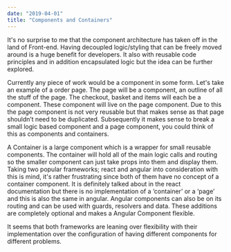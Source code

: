 ```yaml
---
date: "2019-04-01"
title: "Components and Containers"
---
```


It's no surprise to me that the component architecture has taken off in the land of Front-end. Having decoupled logic/styling that can be freely moved around is a huge benefit for developers. It also with reusable code principles and in addition encapsulated logic but the idea can be further explored.

Currently any piece of work would be a component in some form. Let's take an example of a order page. The page will be a component, an outline of all the stuff of the page. The checkout, basket and items will each be a component. These component will live on the page component. Due to this the page component is not very reusable but that makes sense as that page shouldn’t need to be duplicated. Subsequently it makes sense to break a small logic based component and a page component, you could think of this as components and containers.

A Container is a large component which is a wrapper for small reusable components. The container will hold all of the main logic calls and routing so the smaller component can just take props into them and display them. Taking two popular frameworks; react and angular into consideration with this is mind, it's rather frustrating since both of them have no concept of a container component. It is definitely talked about in the react documentation but there is no implementation of a ‘container’ or a ‘page’ and this is also the same in angular. Angular components can also be on its routing and can be used with guards, resolvers and data. These additions are completely optional and makes a Angular Component flexible.

It seems that both frameworks are leaning over flexibility with their implementation over the configuration of having different components for different problems.
